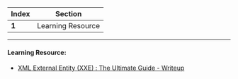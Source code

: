 Index | Section
---   | ---
**1** | Learning Resource

---

#### Learning Resource:

* [XML External Entity (XXE) : The Ultimate Guide - Writeup](https://securityboat.in/xml-external-entity-xxe-the-ultimate-guide/)
